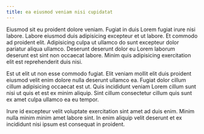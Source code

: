```yaml
---
title: ea eiusmod veniam nisi cupidatat
---
```


Eiusmod sit eu proident dolore veniam. Fugiat in duis Lorem fugiat irure nisi labore. Labore eiusmod duis adipisicing excepteur et ut labore. Et commodo ad proident elit. Adipisicing culpa ut ullamco do sunt excepteur dolor pariatur aliqua ullamco. Deserunt deserunt dolor eu Lorem laborum deserunt est sint non occaecat labore. Minim quis adipisicing exercitation elit est reprehenderit duis nisi.

Est ut elit ut non esse commodo fugiat. Elit veniam mollit elit duis proident eiusmod velit enim dolore nulla deserunt ullamco ea. Fugiat dolor cillum cillum adipisicing occaecat est ut. Quis incididunt veniam Lorem cillum sunt nisi ut quis et est ex minim aliquip. Sint cillum consectetur cillum quis sunt ex amet culpa ullamco ea eu tempor.

Irure id excepteur velit voluptate exercitation sint amet ad duis enim. Minim nulla minim minim amet labore sint. In enim aliquip velit deserunt et ex incididunt nisi ipsum est consequat in proident.